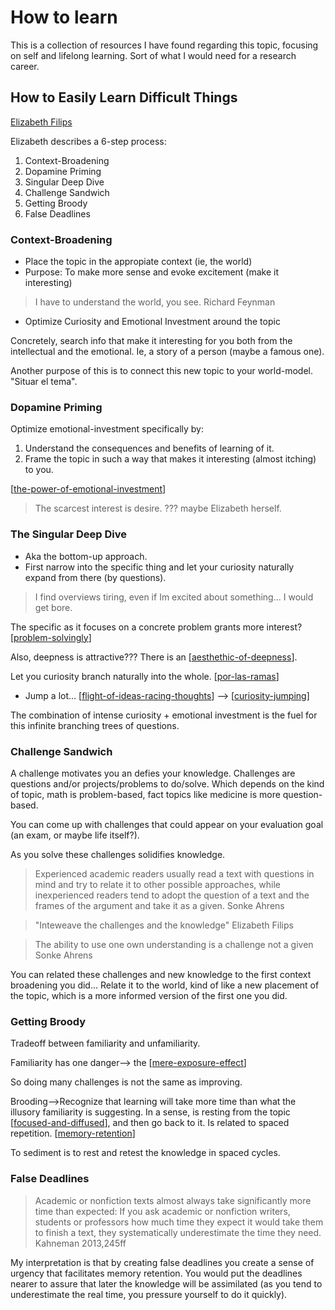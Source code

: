 # How to learn

This is a collection of resources I have found regarding this topic, focusing on self and lifelong learning. Sort of what I would need for a research career.

## How to Easily Learn Difficult Things

[Elizabeth Filips](https://youtu.be/Kz_brQBl8xk)

Elizabeth describes a 6-step process:

1. Context-Broadening
1. Dopamine Priming
1. Singular Deep Dive
1. Challenge Sandwich
1. Getting Broody
1. False Deadlines

### Context-Broadening

- Place the topic in the appropiate context (ie, the world)
- Purpose: To make more sense and evoke excitement (make it interesting)

> I have to understand the world, you see.
Richard Feynman

- Optimize Curiosity and Emotional Investment around the topic

Concretely, search info that make it interesting for you both from the intellectual and the emotional. Ie, a story of a person (maybe a famous one).

Another purpose of this is to connect this new topic to your world-model. "Situar el tema".

### Dopamine Priming

Optimize emotional-investment specifically by:

1. Understand the consequences and benefits of learning of it.
1. Frame the topic in such a way that makes it interesting (almost itching) to you.

[[the-power-of-emotional-investment]]

>The scarcest interest is desire.
??? maybe Elizabeth herself.

### The Singular Deep Dive

- Aka the bottom-up approach.
- First narrow into the specific thing and let your curiosity naturally expand from there (by questions).

> I find overviews tiring, even if Im excited about something... I would get bore.

The specific as it focuses on a concrete problem grants more interest? [[problem-solvingly]]

Also, deepness is attractive??? There is an [[aesthethic-of-deepness]].

Let you curiosity branch naturally into the whole. [[por-las-ramas]]

- Jump a lot... [[flight-of-ideas-racing-thoughts]] --> [[curiosity-jumping]]

The combination of intense curiosity + emotional investment is the fuel for this infinite branching trees of questions.

### Challenge Sandwich

A challenge motivates you an defies your knowledge. Challenges are questions and/or projects/problems to do/solve. Which depends on the kind of topic, math is problem-based, fact topics like medicine is more question-based.

You can come up with challenges that could appear on your evaluation goal (an exam, or maybe life itself?).

As you solve these challenges solidifies knowledge.

> Experienced academic readers usually read a text with questions in mind and try to relate it to other possible approaches, while inexperienced readers tend to adopt the question of a text and the frames of the argument and take it as a given.
Sonke Ahrens

>"Inteweave the challenges and the knowledge"
Elizabeth Filips

>The ability to use one own understanding is a challenge not a given
Sonke Ahrens

You can related these challenges and new knowledge to the first context broadening you did... Relate it to the world, kind of like a new placement of the topic, which is a more informed version of the first one you did.

### Getting Broody

Tradeoff between familiarity and unfamiliarity.

Familiarity has one danger--> the [[mere-exposure-effect]]

So doing many challenges is not the same as improving.

Brooding-->Recognize that learning will take more time than what the illusory familiarity is suggesting. In a sense, is resting from the topic [[focused-and-diffused]], and then go back to it. Is related to spaced repetition. [[memory-retention]]

To sediment is to rest and retest the knowledge in spaced cycles.

### False Deadlines

> Academic or nonfiction texts almost always take significantly more time than expected: If you ask academic or nonfiction writers, students or professors how much time they expect it would take them to finish a text, they systematically underestimate the time they need.
Kahneman 2013,245ff

My interpretation is that by creating false deadlines you create a sense of urgency that facilitates memory retention. You would put the deadlines nearer to assure that later the knowledge will be assimilated (as you tend to underestimate the real time, you pressure yourself to do it quickly).





[//begin]: # "Autogenerated link references for markdown compatibility"
[the-power-of-emotional-investment]: .././bubbles/the-power-of-emotional-investment "the-power-of-emotional-investment"
[problem-solvingly]: .././bubbles/problem-solvingly "problem-solvingly"
[aesthethic-of-deepness]: .././bubbles/aesthethic-of-deepness "aesthethic-of-deepness"
[por-las-ramas]: .././bubbles/por-las-ramas "por-las-ramas"
[flight-of-ideas-racing-thoughts]: .././bubbles/flight-of-ideas-racing-thoughts "flight-of-ideas-racing-thoughts"
[curiosity-jumping]: .././bubbles/curiosity-jumping "curiosity-jumping"
[mere-exposure-effect]: .././bubbles/mere-exposure-effect "mere-exposure-effect"
[focused-and-diffused]: .././bubbles/focused-and-diffused "focused-and-diffused"
[memory-retention]: .././bubbles/memory-retention "memory-retention"
[//end]: # "Autogenerated link references"

